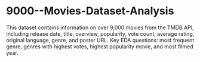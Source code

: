 # 9000--Movies-Dataset-Analysis
This dataset contains information on over 9,000 movies from the TMDB API, including release date, title, overview, popularity, vote count, average rating, original language, genre, and poster URL. Key EDA questions: most frequent genre, genres with highest votes, highest popularity movie, and most filmed year.
